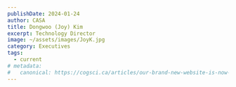 ```yaml
---
publishDate: 2024-01-24
author: CASA
title: Dongwoo (Joy) Kim
excerpt: Technology Director
image: ~/assets/images/JoyK.jpg
category: Executives
tags:
  - current
# metadata:
#   canonical: https://cogsci.ca/articles/our-brand-new-website-is-now-live
---
```

